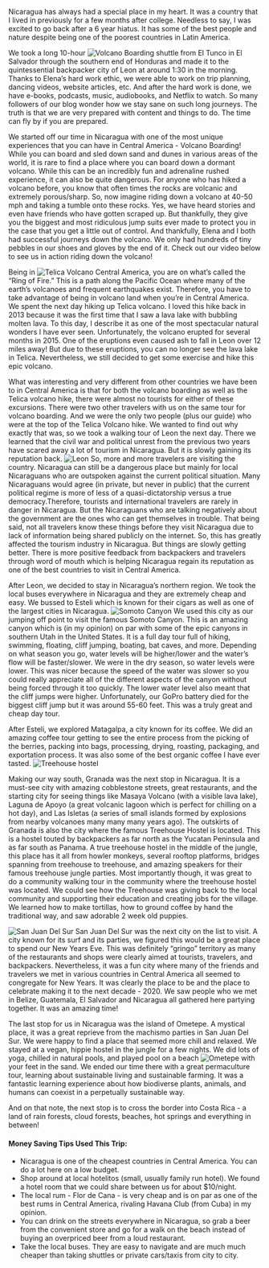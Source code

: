 Nicaragua has always had a special place in my heart.  It was a country that I lived in previously for a few months after college.  Needless to say, I was excited to go back after a 6 year hiatus.  It has some of the best people and nature despite being one of the poorest countries in Latin America.

We took a long 10-hour  ![](nica/boarding_opt.jpg "Volcano Boarding") shuttle from El Tunco in El Salvador through the southern end of Honduras and made it to the quintessential backpacker city of Leon at around 1:30 in the morning.  Thanks to Elena’s hard work ethic, we were able to work on trip planning, dancing videos, website articles, etc.  And after the hard work is done, we have e-books, podcasts, music, audiobooks, and Netflix to watch.  So many followers of our blog wonder how we stay sane on such long journeys.  The truth is that we are very prepared with content and things to do.  The time can fly by if you are prepared.

We started off our time in Nicaragua with one of the most unique experiences that you can have in Central America - Volcano Boarding!  While you can board and sled down sand and dunes in various areas of the world, it is rare to find a place where you can board down a dormant volcano.  While this can be an incredibly fun and adrenaline rushed experience, it can also be quite dangerous.  For anyone who has hiked a volcano before, you know that often times the rocks are volcanic and extremely porous/sharp.  So, now imagine riding down a volcano at 40-50 mph and taking a tumble onto these rocks.  Yes, we have heard stories and even have friends who have gotten scraped up.  But thankfully, they give you the biggest and most ridiculous jump suits ever made to protect you in the case that you get a little out of control.  And thankfully, Elena and I both had successful journeys down the volcano.  We only had hundreds of tiny pebbles in our shoes and gloves by the end of it.  Check out our video below to see us in action riding down the volcano!

Being in ![](nica/telica_opt.jpg "Telica Volcano") Central America, you are on what’s called the “Ring of Fire.”  This is a path along the Pacific Ocean where many of the earth’s volcanoes and frequent earthquakes exist.  Therefore, you have to take advantage of being in volcano land  when you’re in Central America.  We spent the next day hiking up Telica volcano.  I loved this hike back in  2013 because it was the first time that I saw a lava lake with bubbling molten lava.  To this day, I describe it as one of the most spectacular natural wonders I have ever seen.  Unfortunately, the volcano erupted for several months in 2015.  One of the eruptions even caused ash to fall in Leon over 12 miles away!  But due to these eruptions, you can no longer see the lava lake in Telica.  Nevertheless, we still decided to get some exercise and hike this epic volcano.

What was interesting and very different from other countries we have been to in Central America is that for both the  volcano boarding as well as the Telica volcano hike, there were almost no tourists for either of these excursions.  There were two other travelers with us on the same tour for volcano boarding.  And we were the only two people (plus our guide) who were at the top of the Telica Volcano hike.  We wanted to find out why exactly that was, so we took a walking tour of Leon the next day.  There we learned that the civil war and political unrest from the previous two years have scared away a lot of tourism in Nicaragua.  But it is slowly gaining its reputation back.  ![](nica/leon_opt.jpg "Leon")  So, more and more travelers are visiting the country.  Nicaragua can still be a dangerous place but mainly for local Nicaraguans who are outspoken against the current political situation.  Many Nicaraguans would agree (in private, but never in public) that the current political regime is more of less of a quasi-dictatorship versus a true democracy.Therefore, tourists and international travelers are rarely in danger in Nicaragua.  But the Nicaraguans who are talking negatively about the government are the ones who can get themselves in trouble.  That being said, not all  travelers know these things before they visit Nicaragua due to lack of information being shared publicly on the internet.  So, this has greatly affected the tourism industry in Nicaragua.  But things are slowly getting better.  There is more positive feedback from backpackers and travelers through word of mouth which is helping Nicaragua regain its reputation as one of the best countries to visit in Central America.

After Leon, we decided to stay in Nicaragua’s northern region.  We took the local buses everywhere in Nicaragua and they  are extremely cheap and easy.  We bussed to Esteli which is known for their cigars as well as one of the largest cities in Nicaragua. ![](nica/somoto_opt.jpg "Somoto Canyon") We used this city as our jumping off point to visit the famous Somoto Canyon.  This is an amazing canyon which is (in my opinion) on par with some of the epic canyons in southern Utah in the United States.  It is a full day tour full of hiking, swimming, floating, cliff jumping, boating, bat caves, and more.  Depending on what season you go, water levels will be higher/lower and the water’s flow will be faster/slower.  We were in the dry season, so water levels were lower.  This was nicer because the speed of the water was slower so you could  really appreciate all of the different aspects of the canyon without being forced through it too quickly.  The lower water level also meant that the cliff jumps were higher.  Unfortunately, our GoPro battery died for the biggest cliff jump but it was around 55-60 feet.  This was a truly great and cheap day tour.

After Esteli, we explored Matagalpa, a city known for its coffee.  We did an amazing coffee tour getting to see the entire process from the picking of the berries, packing into bags, processing, drying, roasting, packaging, and exportation process.  It was also some of the best organic coffee I have ever tasted. ![](nica/treehouse_opt.jpg "Treehouse hostel")

Making our way south, Granada was the next stop in Nicaragua.  It is a must-see city with amazing cobblestone streets,  great restaurants, and the starting city for seeing things like Masaya Volcano (with a visible lava lake), Laguna de Apoyo (a great volcanic lagoon which is perfect for chilling on a hot day), and Las Isletas (a series of small islands formed by explosions from nearby volcanoes many many many years ago).  The outskirts of Granada is also the city where the famous Treehouse Hostel is located.  This is a hostel touted by backpackers as far north as the Yucatan Peninsula and as far south as Panama.  A true treehouse hostel in the middle of the jungle, this place has it all from howler monkeys, several rooftop platforms, bridges spanning from treehouse to treehouse, and amazing speakers for their famous treehouse jungle parties.  Most importantly though, it was great to do a community walking tour in the community where the treehouse hostel was located.  We could see how the Treehouse was giving back to the local community and supporting their education and creating jobs for the village.  We learned how to make tortillas, how to ground coffee by hand the traditional way, and saw adorable 2 week old puppies.

![](nica/sanjuan_opt.jpg "San Juan Del Sur") San Juan Del Sur was the next city on the list to visit.  A city known for its surf and its parties, we figured this would be a great place to spend our New Years Eve.  This was definitely “gringo” territory as many of the restaurants and  shops were clearly aimed at tourists, travelers, and backpackers.  Nevertheless, it was a fun city where many of the friends and travelers we met in various countries in Central America all seemed to congregate for New Years.  It was clearly the place to be and the place to celebrate making it to the next decade - 2020.  We saw people who we met in Belize, Guatemala, El Salvador and Nicaragua all gathered here partying together.  It was an amazing time!

The last stop for us in Nicaragua was the island of Ometepe.  A mystical place, it was a great reprieve from the machismo  parties in San Juan Del Sur.  We were happy to find a place that seemed more chill and relaxed.  We stayed at a vegan, hippie hostel in the jungle for a few nights.  We did lots of yoga, chilled in natural pools, and played pool on a beach ![](nica/ometepe_opt.jpg "Ometepe") with your feet in the sand.  We ended our time there with a great permaculture tour, learning about sustainable living and sustainable farming.  It was a fantastic learning experience about how biodiverse plants, animals, and humans can coexist in a perpetually sustainable way.

And on that note, the next stop is to cross the border into Costa Rica - a land of rain forests, cloud forests, beaches, hot springs and everything in between!


#### Money Saving Tips Used This Trip:

* Nicaragua is one of the cheapest countries in Central America.  You can do a lot here on a low budget.
* Shop around at local hotelitos (small, usually family run hotel).  We found a hotel room that we could share between us for about $10/night.
* The local rum - Flor de Cana - is very cheap and is on par as one of the best rums in Central America, rivaling Havana Club (from Cuba) in my opinion.
* You can drink on the streets everywhere in Nicaragua, so grab a beer from the convenient store and go for a walk on the beach instead of buying an overpriced beer from a loud restaurant.
* Take the local buses.  They are easy to navigate and are much much cheaper than taking shuttles or private cars/taxis from city to city.

